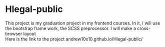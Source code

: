 # Hlegal-public
This project is my graduation project in my frontend courses. In it, I will use the bootstrap frame work, the SCSS preprocessor. I will make a cross-browser layout<br>
Here is the link to the project andrew10x10.github.io/Hlegal-public/
